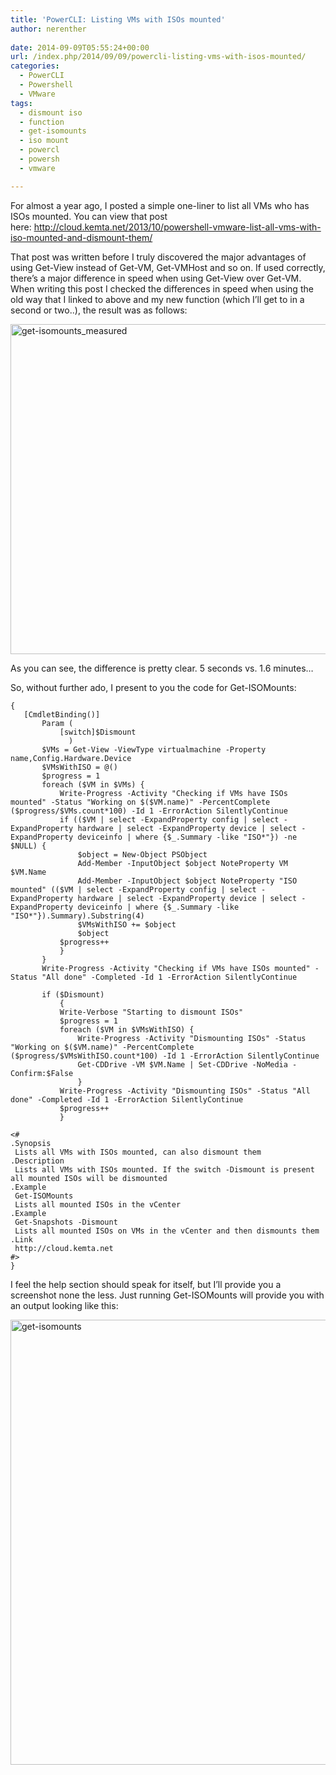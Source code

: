 ```yaml
---
title: 'PowerCLI: Listing VMs with ISOs mounted'
author: nerenther
 
date: 2014-09-09T05:55:24+00:00
url: /index.php/2014/09/09/powercli-listing-vms-with-isos-mounted/
categories:
  - PowerCLI
  - Powershell
  - VMware
tags:
  - dismount iso
  - function
  - get-isomounts
  - iso mount
  - powercl
  - powersh
  - vmware

---
```

For almost a year ago, I posted a simple one-liner to list all VMs who has ISOs mounted. You can view that post here: <a href="http://cloud.kemta.net/2013/10/powershell-vmware-list-all-vms-with-iso-mounted-and-dismount-them/" target="_blank" rel="noopener">http://cloud.kemta.net/2013/10/powershell-vmware-list-all-vms-with-iso-mounted-and-dismount-them/</a>

That post was written before I truly discovered the major advantages of using Get-View instead of Get-VM, Get-VMHost and so on. If used correctly, there&#8217;s a major difference in speed when using Get-View over Get-VM.  
When writing this post I checked the differences in speed when using the old way that I linked to above and my new function (which I&#8217;ll get to in a second or two..), the result was as follows:

[<img decoding="async" loading="lazy" class="aligncenter size-full wp-image-634" alt="get-isomounts_measured" src="http://4.234.145.218/wp-content/uploads/2014/09/get-isomounts_measured.png" width="972" height="528" srcset="http://4.234.145.218/wp-content/uploads/2014/09/get-isomounts_measured.png 972w, http://4.234.145.218/wp-content/uploads/2014/09/get-isomounts_measured-300x163.png 300w, http://4.234.145.218/wp-content/uploads/2014/09/get-isomounts_measured-768x417.png 768w" sizes="(max-width: 972px) 100vw, 972px" />][1]

As you can see, the difference is pretty clear. 5 seconds vs. 1.6 minutes&#8230;

So, without further ado, I present to you the code for Get-ISOMounts:

 ```function Get-ISOMounts
{
    [CmdletBinding()]
        Param (
            [switch]$Dismount
              )
        $VMs = Get-View -ViewType virtualmachine -Property name,Config.Hardware.Device
        $VMsWithISO = @()
        $progress = 1
        foreach ($VM in $VMs) {
            Write-Progress -Activity "Checking if VMs have ISOs mounted" -Status "Working on $($VM.name)" -PercentComplete ($progress/$VMs.count*100) -Id 1 -ErrorAction SilentlyContinue
            if (($VM | select -ExpandProperty config | select -ExpandProperty hardware | select -ExpandProperty device | select -ExpandProperty deviceinfo | where {$_.Summary -like "ISO*"}) -ne $NULL) {
                $object = New-Object PSObject
                Add-Member -InputObject $object NoteProperty VM $VM.Name
                Add-Member -InputObject $object NoteProperty "ISO mounted" (($VM | select -ExpandProperty config | select -ExpandProperty hardware | select -ExpandProperty device | select -ExpandProperty deviceinfo | where {$_.Summary -like "ISO*"}).Summary).Substring(4)
                $VMsWithISO += $object
                $object
            $progress++
            }
        }
        Write-Progress -Activity "Checking if VMs have ISOs mounted" -Status "All done" -Completed -Id 1 -ErrorAction SilentlyContinue

        if ($Dismount)
            {
            Write-Verbose "Starting to dismount ISOs"
            $progress = 1
            foreach ($VM in $VMsWithISO) {
                Write-Progress -Activity "Dismounting ISOs" -Status "Working on $($VM.name)" -PercentComplete ($progress/$VMsWithISO.count*100) -Id 1 -ErrorAction SilentlyContinue
                Get-CDDrive -VM $VM.Name | Set-CDDrive -NoMedia -Confirm:$False
                }
            Write-Progress -Activity "Dismounting ISOs" -Status "All done" -Completed -Id 1 -ErrorAction SilentlyContinue
            $progress++
            }

<#
 .Synopsis
  Lists all VMs with ISOs mounted, can also dismount them
 .Description
  Lists all VMs with ISOs mounted. If the switch -Dismount is present all mounted ISOs will be dismounted
 .Example
  Get-ISOMounts
  Lists all mounted ISOs in the vCenter
 .Example
  Get-Snapshots -Dismount
  Lists all mounted ISOs on VMs in the vCenter and then dismounts them
 .Link
  http://cloud.kemta.net
 #>
}
 ```

I feel the help section should speak for itself, but I&#8217;ll provide you a screenshot none the less. Just running Get-ISOMounts will provide you with an output looking like this:

[<img decoding="async" loading="lazy" class="aligncenter size-full wp-image-635" alt="get-isomounts" src="http://4.234.145.218/wp-content/uploads/2014/09/get-isomounts.png" width="1224" height="712" srcset="http://4.234.145.218/wp-content/uploads/2014/09/get-isomounts.png 1224w, http://4.234.145.218/wp-content/uploads/2014/09/get-isomounts-300x175.png 300w, http://4.234.145.218/wp-content/uploads/2014/09/get-isomounts-1024x596.png 1024w, http://4.234.145.218/wp-content/uploads/2014/09/get-isomounts-768x447.png 768w" sizes="(max-width: 1224px) 100vw, 1224px" />][2]

 [1]: http://4.234.145.218/wp-content/uploads/2014/09/get-isomounts_measured.png
 [2]: http://4.234.145.218/wp-content/uploads/2014/09/get-isomounts.png